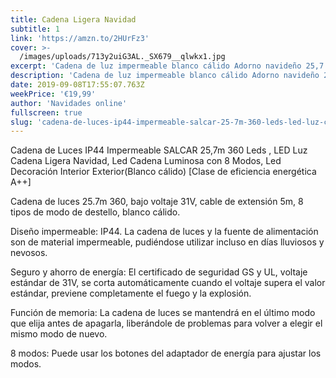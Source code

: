 ```yaml
---
title: Cadena Ligera Navidad
subtitle: 1
link: 'https://amzn.to/2HUrFz3'
cover: >-
  /images/uploads/713y2uiG3AL._SX679__qlwkx1.jpg
excerpt: 'Cadena de luz impermeable blanco cálido Adorno navideño 25,7 metros'
description: 'Cadena de luz impermeable blanco cálido Adorno navideño 25,7 metros'
date: 2019-09-08T17:55:07.763Z
weekPrice: '€19,99'
author: 'Navidades online'
fullscreen: true
slug: 'cadena-de-luces-ip44-impermeable-salcar-25-7m-360-leds-led-luz-cadena-ligera-navidad-led-cadena-luminosa-con-8-modos-led-decoración-interior-exterior-blanco-cálido-clase-de-eficiencia-energética-a'
---
```

Cadena de Luces IP44 Impermeable SALCAR 25,7m 360 Leds , LED Luz Cadena Ligera Navidad, Led Cadena Luminosa con 8 Modos, Led Decoración Interior Exterior(Blanco cálido) \[Clase de eficiencia energética A++]

Cadena de luces 25.7m 360, bajo voltaje 31V, cable de extensión 5m, 8 tipos de modo de destello, blanco cálido.

Diseño impermeable: IP44. La cadena de luces y la fuente de alimentación son de material impermeable, pudiéndose utilizar incluso en días lluviosos y nevosos.

Seguro y ahorro de energía: El certificado de seguridad GS y UL, voltaje estándar de 31V, se corta automáticamente cuando el voltaje supera el valor estándar, previene completamente el fuego y la explosión.

Función de memoria: La cadena de luces se mantendrá en el último modo que elija antes de apagarla, liberándole de problemas para volver a elegir el mismo modo de nuevo.

8 modos: Puede usar los botones del adaptador de energía para ajustar los modos.
